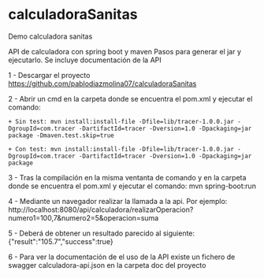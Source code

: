 # calculadoraSanitas
Demo calculadora sanitas

API de calculadora con spring boot y maven Pasos para generar el jar y ejecutarlo. Se incluye documentación de la API 

1 - Descargar el proyecto https://github.com/pablodiazmolina07/calculadoraSanitas

2 - Abrir un cmd en la carpeta donde se encuentra el pom.xml y ejecutar el comando: 
    
    + Sin test: mvn install:install-file -Dfile=lib/tracer-1.0.0.jar -DgroupId=com.tracer -DartifactId=tracer -Dversion=1.0 -Dpackaging=jar package -Dmaven.test.skip=true  
    
    + Con test: mvn install:install-file -Dfile=lib/tracer-1.0.0.jar -DgroupId=com.tracer -DartifactId=tracer -Dversion=1.0 -Dpackaging=jar package
    
3 - Tras la compilación en la misma ventanta de comando y en la carpeta donde se encuentra el pom.xml y ejecutar el comando: mvn spring-boot:run

4 - Mediante un navegador realizar la llamada a la api. Por ejemplo: http://localhost:8080/api/calculadora/realizarOperacion?numero1=100,7&numero2=5&operacion=suma

5 - Deberá de obtener un resultado parecido al siguiente: {"result":"105.7","success":true}

6 - Para ver la documentación de el uso de la API existe un fichero de swagger calculadora-api.json en la carpeta doc del proyecto

